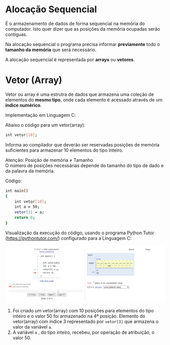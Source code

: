 # Alocação Sequencial
É o armazenamento de dados de forma sequencial na memória do computador. Isto quer dizer que as posições da memória ocupadas serão contíguas.

Na alocação sequencial o programa precisa informar **previamente** todo o **tamanho da memória** que será necessário.

A alocação sequencial é representada por **arrays** ou **vetores**.

# Vetor (Array)

Vetor ou array é uma estrutra de dados que armazena uma coleção de elementos do **mesmo tipo**, onde cada elemento é acessado através de um **índice numérico**.

Implementação em Linguagem C:

Abaixo o código para um vetor(array):

```sh
int vetor[10];
```
Informa ao compilador que deverão ser reservadas posições de memória suficientes para armazenar 10 elementos do tipo inteiro.

Atenção: Posição de memória ≠ Tamanho  
O número de posições necessárias depende do tamanho do tipo de dado e da palavra da memória.

Código:

```sh
int main()
{
    int vetor[10];
    int a = 50;
    vetor[3] = a;
    return 0;
}
```
Visualização da execução do código, usando o programa Python Tutor (https://pythontutor.com/) configurado para a Linguagem C:

![Visualização do código em C](alocacao-sequencial-em-c.png)

1. Foi criado um vetor(array) com 10 posições para elementos do tipo inteiro e o valor 50 foi armazenado na 4ª posição. Elemento do vetor(array) com índice 3 representado por `vetor[3]` que armazena o valor da variável `a`.  
2. A variável `a` , do tipo inteiro, recebeu, por operação de atribuição, o valor 50.
